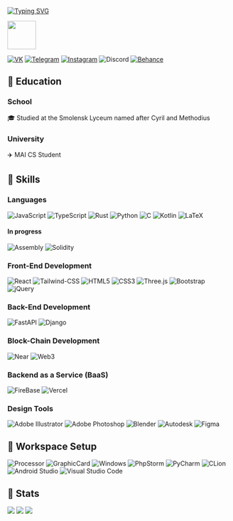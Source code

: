 [![Typing SVG](https://readme-typing-svg.herokuapp.com?pause=500&color=000000&lines=Hi+there%2C+I'm+Separatrix✌️)](https://git.io/typing-svg)

**<img src="https://aniyuki.com/wp-content/uploads/2021/05/aniyuki-anime-dance-gif-14.gif" width="64px" height="64px">**

[![VK](https://img.shields.io/badge/VK-0077FF?style=for-the-badge&logo=vk&logoColor=white)](https://vk.com/separatrix)
[![Telegram](https://img.shields.io/badge/Telegram-0088cc?style=for-the-badge&logo=telegram&logoColor=white)](https://t.me/separatrixxx)
[![Instagram](https://img.shields.io/badge/Instagram-%23E4405F.svg?style=for-the-badge&logo=Instagram&logoColor=white)](https://instagram.com/separatrix_x/)
![Discord](https://img.shields.io/badge/separatrix%239243-%235865F2.svg?style=for-the-badge&logo=discord&logoColor=white)
[![Behance](https://img.shields.io/badge/Behance-1769ff?style=for-the-badge&logo=behance&logoColor=white)](https://www.behance.net/nikitaloche75c)

## 🤧 Education

### School

🎓 Studied at the Smolensk Lyceum named after Cyril and Methodius

### University

✈️ MAI CS Student

## 🤯 Skills

### Languages

![JavaScript](https://img.shields.io/badge/JavaScript-323330?style=for-the-badge&logo=javascript&logoColor=F7DF1E)
![TypeScript](https://img.shields.io/badge/typescript-%23007ACC.svg?style=for-the-badge&logo=typescript&logoColor=white)
![Rust](https://img.shields.io/badge/rust-%23000000.svg?style=for-the-badge&logo=rust&logoColor=white)
![Python](https://img.shields.io/badge/python-3670A0?style=for-the-badge&logo=python&logoColor=ffdd54)
![C](https://img.shields.io/badge/c-%2300599C.svg?style=for-the-badge&logo=c&logoColor=white)
![Kotlin](https://img.shields.io/badge/kotlin-%230095D5.svg?style=for-the-badge&logo=kotlin&logoColor=white)
![LaTeX](https://img.shields.io/badge/latex-%23008080.svg?style=for-the-badge&logo=latex&logoColor=white)

#### In progress

![Assembly](https://img.shields.io/badge/assemblyscript-%23007ACC.svg?style=for-the-badge&logo=assemblyscript&logoColor=white)
![Solidity](https://img.shields.io/badge/Solidity-%23363636.svg?style=for-the-badge&logo=solidity&logoColor=white)

### Front-End Development

![React](https://img.shields.io/badge/React-20232A?style=for-the-badge&logo=react&logoColor=61DAFB)
![Tailwind-CSS](https://img.shields.io/badge/tailwind_css-06B6D4?style=for-the-badge&logo=tailwind-css&logoColor=white)
![HTML5](https://img.shields.io/badge/html5-%23E34F26.svg?style=for-the-badge&logo=html5&logoColor=white)
![CSS3](https://img.shields.io/badge/css3-%231572B6.svg?style=for-the-badge&logo=css3&logoColor=white)
![Three.js](https://img.shields.io/badge/Three.js-000000?style=for-the-badge&logo=three.js&logoColor=white)
![Bootstrap](https://img.shields.io/badge/Bootstrap-563D7C?style=for-the-badge&logo=bootstrap&logoColor=white)
![jQuery](https://img.shields.io/badge/jQuery-0769AD?style=for-the-badge&logo=jquery&logoColor=white)

### Back-End Development

![FastAPI](https://img.shields.io/badge/FastAPI-005571?style=for-the-badge&logo=fastapi)
![Django](https://img.shields.io/badge/django-%23092E20.svg?style=for-the-badge&logo=django&logoColor=white)

### Block-Chain Development

![Near](https://img.shields.io/badge/Near-3C3C3D?style=for-the-badge&logo=data%3Aimage%2Fpng%3Bbase64%2CiVBORw0KGgoAAAANSUhEUgAAADIAAAAyCAMAAAAp4XiDAAABp1BMVEX%2F%2F%2F%2F%2F%2F%2F%2F%2F%2F%2F%2F%2F%2F%2F%2F%2F%2F%2F%2F%2F%2F%2F%2F%2F%2F%2F%2F%2F%2F%2F%2F%2F%2F%2F%2F%2F%2F%2F%2F%2F%2F%2F%2F%2F%2F%2F%2F%2F%2F%2F%2F%2F%2F%2F%2F%2F%2F%2F%2F%2F%2F%2F%2F%2F%2F%2F%2F%2F%2F%2F%2F%2F%2F%2F%2F%2F%2F%2F%2F%2F%2F%2F%2F%2F%2F%2F%2F%2F%2F%2F%2F%2F%2F%2F%2F%2F%2F%2F%2F%2F%2F%2F%2F%2F%2F%2F%2F%2F%2F%2F%2F%2F%2F%2F%2F%2F%2F%2F%2F%2F%2F%2F%2F%2F%2F%2F%2F%2F%2F%2F%2F%2F%2F%2F%2F%2F%2F%2F%2F%2F%2F%2F%2F%2F%2F%2F%2F%2F%2F%2F%2F%2F%2F%2F%2F%2F%2F%2F%2F%2F%2F%2F%2F%2F%2F%2F%2F%2F%2F%2F%2F%2F%2F%2F%2F%2F%2F%2F%2F%2F%2F%2F%2F%2F%2F%2F%2F%2F%2F%2F%2F%2F%2F%2F%2F%2F%2F%2F%2F%2F%2F%2F%2F%2F%2F%2F%2F%2F%2F%2F%2F%2F%2F%2F%2F%2F%2F%2F%2F%2F%2F%2F%2F%2F%2F%2F%2F%2F%2F%2F%2F%2F%2F%2F%2F%2F%2F%2F%2F%2F%2F%2F%2F%2F%2F%2F%2F%2F%2F%2F%2F%2F%2F%2F%2F%2F%2F%2F%2F%2F%2F%2F%2F%2F%2F%2F%2F%2F%2F%2F%2F%2F%2F%2F%2F%2F%2F%2F%2F%2F%2F%2F%2F%2F%2F%2F%2F%2F%2F%2F%2F%2F%2F%2F%2F%2F%2F%2F%2F%2F%2F%2F%2F%2F%2F%2F%2F%2F%2F%2F%2F%2F%2F%2F%2F%2F%2F%2F%2F%2F%2F%2F%2F%2F%2F%2F%2F%2F%2F%2F%2F%2F%2F%2F%2F%2F%2F%2F%2F%2F%2F%2F%2F%2F%2F%2F%2F%2F%2F%2F%2F%2F%2F%2F%2F%2F%2F%2F%2F%2F%2F%2F%2F%2F%2F%2F%2F%2F%2F%2F%2F%2F%2F%2F%2F%2F%2F%2F%2F%2F%2F%2F%2F%2F%2F%2F%2F%2F%2F%2F%2F%2F%2F%2F%2F%2F%2F%2F%2F%2F%2F%2F%2F%2F%2F%2F%2F%2F%2F%2F%2F%2F%2F%2F%2F%2F%2F%2F%2F%2F%2F%2F%2F%2F%2F%2F%2F%2F%2F%2F%2F%2F%2F%2F%2F%2F%2F%2F%2F%2F%2F%2F%2F%2F%2F%2F%2F%2F%2F%2F%2F%2F%2F%2F%2F%2F%2F%2F%2F%2F%2F%2F%2F%2F%2F%2F%2F%2F%2F%2F%2F%2F%2F%2F%2F%2F%2F%2F%2F%2F%2F%2F%2F%2F%2F%2F%2F%2F%2F%2F%2F%2F%2F%2F%2F%2F%2F%2F%2F%2F%2F%2F%2F%2F%2F%2F%2F%2F%2F%2F%2F%2F%2F%2F%2F%2F%2F%2F%2F%2F%2F%2F%2F%2F%2F%2F%2F%2F%2F%2F%2F%2F%2F%2F%2F%2F%2F%2F%2F%2F%2F%2F%2F%2F%2F%2F%2F%2F%2F%2F%2F%2F%2F%2F%2F%2F%2F%2F%2F%2F%2F%2F%2FyNQ0fAAAAjHRSTlMAAgQGBwgKCwwNDg8RExQVFxgZGxwfICEiIyQlJygpKiwvMDE5PD0%2FQEFCQ0RGR0hKS01OUVNUV1pdX2JlZ2tsbXFyc3R1dnh5e3x%2FgoWGiYqMjZCRlZiZm56foKGio6Smp6mssLK3uL2%20wMXGycrLzM7Q0dPY2d3f4OHl5ufo6evt7u%2Fx8vP1%20Pv9%2FhYI8SQAAAH6SURBVHjanNRTl%201QEEXheW3btm3bbtu2rev1n5uVkYyT7H0y%20nuu%20ViLRdr8PD%2F%2F20X8Tn7Jf7MTs%20bHT0kt1%2FA53SD9KdzMvLX9WvAQt%20uaN7kRYHWlAhdw2STTvBN4rtAuHBoV%20ASUKTS8lEQPpEApUKiIRpJsVagAyFdUPgmaowexRM%20IeSx%2Foktk2CZH8luB3RjTrjktA7Gke8%20wJWNLiXqqOXnUxpJRdsu0ELFDc95DRywZhhsyRYS6JOke0JaU8E7mJYHXkv6dx5lQIXPFir2Shg7iSeiQ2ce8bqltPd5k9ZQl48sAPktV4E84KNMG0KPvZE24LlMCbD9FioS3Mq%20J8iWUyVxLndAucyB1smLSkomVaRP2y7SlTrgqU5Y64ZXM29QJpTLXUyWrIhfSoRTJiV8twLJxSybXZE1uS70A%202TavYn91HbmXJap8Cc5kh5Z%2FULmnSdZUiOplUCxzE1nsqVLkjYkLOvhpGQEjo5L0n1Cy0ctmVxJZyzp40zC9u%20RaaU6lgx%201Lx1RHFJpq4nlpi7ZHimgCOpJ6bAn%2FxfQ1xTLClQ6DYJlg9lJmVSoJZEuxVRCnxV4O9Kkl1QKBfY1yNzE5cnCkydBjimBeW45crMTAvC164AcYIZ8AFfSFVnCuMr%20kSGWjLgB%20YhkZF%20KgzkAQCv%20YJVM25PzwAAAABJRU5ErkJggg%3D%3D&logoColor=white)
![Web3](https://img.shields.io/badge/Web_3-F16822?style=for-the-badge&logo=web3.js&logoColor=white)

### Backend as a Service (BaaS)

![FireBase](https://img.shields.io/badge/Firebase-ffaa00?style=for-the-badge&logo=Firebase&logoColor=white)
![Vercel](https://img.shields.io/badge/Vercel-000000?style=for-the-badge&logo=Vercel&logoColor=white)

### Design Tools

![Adobe Illustrator](https://img.shields.io/badge/adobe%20illustrator-%23FF9A00.svg?style=for-the-badge&logo=adobe%20illustrator&logoColor=white)
![Adobe Photoshop](https://img.shields.io/badge/adobe%20photoshop-%2331A8FF.svg?style=for-the-badge&logo=adobe%20photoshop&logoColor=white)
![Blender](https://img.shields.io/badge/blender-%23F5792A.svg?style=for-the-badge&logo=blender&logoColor=white)
![Autodesk](https://img.shields.io/badge/3ds%20Max-008484?style=for-the-badge&logo=autodesk&logoColor=white)
![Figma](https://img.shields.io/badge/figma-%23F24E1E.svg?style=for-the-badge&logo=figma&logoColor=white)

## 🥰 Workspace Setup

![Processor](https://img.shields.io/badge/AMD-Ryzen_5_3600-ff6200?style=for-the-badge&logo=amd&logoColor=white)
![GraphicCard](https://img.shields.io/badge/AMD-RX_580-ff0000?style=for-the-badge&logo=amd&logoColor=white)
![Windows](https://img.shields.io/badge/Windows_10-0078D6?style=for-the-badge&logo=windows&logoColor=white)
![PhpStorm](https://img.shields.io/badge/phpstorm-143?style=for-the-badge&logo=phpstorm&logoColor=black&color=black&labelColor=darkorchid)
![PyCharm](https://img.shields.io/badge/pycharm-143?style=for-the-badge&logo=pycharm&logoColor=black&color=black&labelColor=7cfa5c)
![CLion](https://img.shields.io/badge/CLion-143?style=for-the-badge&logo=clion&logoColor=black&color=black&labelColor=34eb9f)
![Android Studio](https://img.shields.io/badge/Android%20Studio-3DDC84.svg?style=for-the-badge&logo=android-studio&logoColor=white)
![Visual Studio Code](https://img.shields.io/badge/Visual%20Studio%20Code-0078d7.svg?style=for-the-badge&logo=visual-studio-code&logoColor=white)

## 🤮 Stats

![](https://github-profile-summary-cards.vercel.app/api/cards/profile-details?username=separatrixxx&theme=github)
![](http://github-profile-summary-cards.vercel.app/api/cards/repos-per-language?username=separatrixxx&theme=github)
![](https://github-profile-summary-cards.vercel.app/api/cards/most-commit-language?username=separatrixxx&theme=github)
